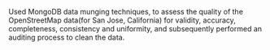 Used MongoDB data munging techniques, to assess the quality of the OpenStreetMap data(for San Jose, California) for validity, accuracy, completeness, consistency and uniformity, and subsequently performed an auditing process to clean the data.